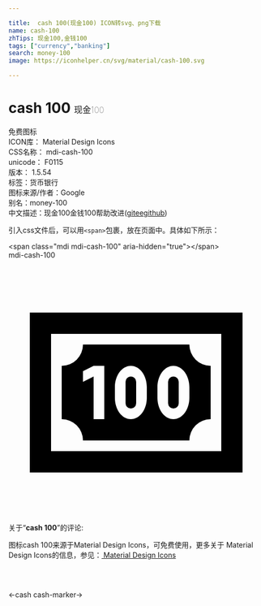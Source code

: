 ```yaml
---

title:  cash 100(现金100) ICON转svg、png下载
name: cash-100
zhTips: 现金100,金钱100
tags: ["currency","banking"]
search: money-100
image: https://iconhelper.cn/svg/material/cash-100.svg

---
```


# cash 100  <small style="font-size: 60%;font-weight: 100">现金100</small>


<div class="detail-page">
<p>
<span><span class="badge-success badge">免费图标</span> </span>
<br/>
<span>
ICON库：
<span class="badge-secondary badge">Material Design Icons</span> 
</span>
<br/>
<span>
CSS名称：
<span class="badge-secondary badge">mdi-cash-100</span> 
</span>
<br/>
<span>
unicode：
<span class="badge-secondary badge">F0115</span> 
<copy-btn content='F0115' btn-title=""></copy-btn>
<copy-btn :content='String.fromCodePoint(parseInt("F0115", 16))' btn-title="复制U"></copy-btn>
</span>
<br/>
<span>
版本：
<span class="badge-secondary badge">1.5.54</span> 
</span><br/><span>标签：<span class="badge-light badge"><router-link to="/tags/currency.html">货币</router-link></span><span class="badge-light badge"><router-link to="/tags/banking.html">银行</router-link></span></span>
<br/>
<span>图标来源/作者：<span class="badge-light badge">Google</span></span> 
<br/>
<span>别名：<span class="badge-light badge">money-100</span></span><br/><span class="zh-detail">中文描述：<span class="badge-primary badge">现金100</span><span class="badge-primary badge">金钱100</span><span class="help-link"><span>帮助改进</span>(<a href="https://gitee.com/liuwave/icon-helper/edit/master/json/material/cash-100.json" target="_blank" rel="noopener noreferrer">gitee</a><a href="https://github.com/liuwave/icon-helper/edit/master/json/material/cash-100.json" target="_blank" rel="noopener noreferrer">github</a></span>)</span><br/>
</p>
</div>
<div class="alert alert-dark">
  <i class="mdi mdi-cash-100 mdi-48px"></i>
  <i class="mdi mdi-cash-100 mdi-36px"></i>
  <i class="mdi mdi-cash-100 mdi-24px"></i>
  <i class="mdi mdi-cash-100 mdi-18px"></i>
</div>
<div>
  <p>引入css文件后，可以用<code>&lt;span&gt;</code>包裹，放在页面中。具体如下所示：    
  </p>
  <div class="alert alert-primary" style="font-size: 14px">
    &lt;span class="mdi mdi-cash-100" aria-hidden="true"&gt;&lt;/span&gt;
    <copy-btn content='<span class="mdi mdi-cash-100" aria-hidden="true"></span>'></copy-btn>
  </div>
  <div class="alert alert-secondary">
    <i class="mdi mdi-cash-100"
    style="font-size: 24px"
    aria-hidden="true"></i> mdi-cash-100
    <copy-btn content="mdi-cash-100" btn-title="复制图标名称"></copy-btn>
  </div>
</div>
<div id="svg" class="svg-wrap">
<svg xmlns="http://www.w3.org/2000/svg" viewBox="0 0 24 24"><path d="M2,5H22V20H2V5M20,18V7H4V18H20M17,8A2,2 0 0,0 19,10V15A2,2 0 0,0 17,17H7A2,2 0 0,0 5,15V10A2,2 0 0,0 7,8H17M17,13V12C17,10.9 16.33,10 15.5,10C14.67,10 14,10.9 14,12V13C14,14.1 14.67,15 15.5,15C16.33,15 17,14.1 17,13M15.5,11A0.5,0.5 0 0,1 16,11.5V13.5A0.5,0.5 0 0,1 15.5,14A0.5,0.5 0 0,1 15,13.5V11.5A0.5,0.5 0 0,1 15.5,11M13,13V12C13,10.9 12.33,10 11.5,10C10.67,10 10,10.9 10,12V13C10,14.1 10.67,15 11.5,15C12.33,15 13,14.1 13,13M11.5,11A0.5,0.5 0 0,1 12,11.5V13.5A0.5,0.5 0 0,1 11.5,14A0.5,0.5 0 0,1 11,13.5V11.5A0.5,0.5 0 0,1 11.5,11M8,15H9V10H8L7,10.5V11.5L8,11V15Z" /></svg>
</div>
<detail full-name='mdi-cash-100'></detail>
<div class="icon-detail__container">
<p>关于“<b>cash 100</b>”的评论:</p>
</div>
<Vssue title="关于“cash 100”的评论" />    
<div><p>图标cash 100来源于Material Design Icons，可免费使用，更多关于 Material Design Icons的信息，参见：<a target="_blank" href="https://iconhelper.cn/material.html"> Material Design Icons</a>
</p></div>

<div style="padding:2rem 0 " class="page-nav"><p class="inner"><span class="prev">←<router-link to="/icon/cash.html">cash</router-link></span> <span class="next"><router-link to="/icon/cash-marker.html">cash-marker</router-link>→</span></p></div>

